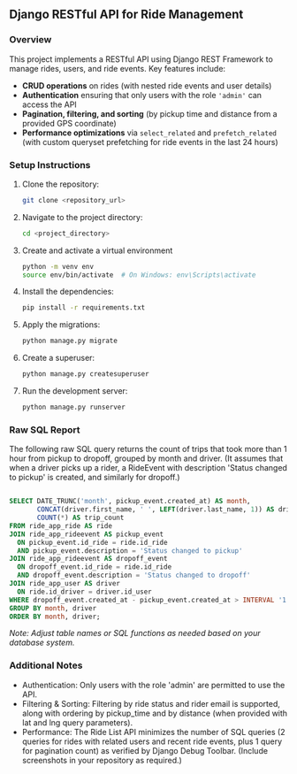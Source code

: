 ## Django RESTful API for Ride Management

### Overview

This project implements a RESTful API using Django REST Framework to manage rides, users, and ride events. Key features include:

- **CRUD operations** on rides (with nested ride events and user details)
- **Authentication** ensuring that only users with the role `'admin'` can access the API
- **Pagination, filtering, and sorting** (by pickup time and distance from a provided GPS coordinate)
- **Performance optimizations** via `select_related` and `prefetch_related` (with custom queryset prefetching for ride events in the last 24 hours)

### Setup Instructions

1. Clone the repository:
   ```bash
   git clone <repository_url>
   ```
2. Navigate to the project directory:
   ```bash
   cd <project_directory>
   ```
3. Create and activate a virtual environment
   ```bash
   python -m venv env
   source env/bin/activate  # On Windows: env\Scripts\activate
   ```
4. Install the dependencies:
   ```bash
   pip install -r requirements.txt
   ```
5. Apply the migrations:

   ```bash
   python manage.py migrate

   ```

6. Create a superuser:

   ```bash
   python manage.py createsuperuser
   ```

7. Run the development server:

   ```bash
   python manage.py runserver
   ```

### Raw SQL Report

The following raw SQL query returns the count of trips that took more than 1 hour from pickup to dropoff, grouped by month and driver. (It assumes that when a driver picks up a rider, a RideEvent with description 'Status changed to pickup' is created, and similarly for dropoff.)

```sql

SELECT DATE_TRUNC('month', pickup_event.created_at) AS month,
       CONCAT(driver.first_name, ' ', LEFT(driver.last_name, 1)) AS driver,
       COUNT(*) AS trip_count
FROM ride_app_ride AS ride
JOIN ride_app_rideevent AS pickup_event
  ON pickup_event.id_ride = ride.id_ride
  AND pickup_event.description = 'Status changed to pickup'
JOIN ride_app_rideevent AS dropoff_event
  ON dropoff_event.id_ride = ride.id_ride
  AND dropoff_event.description = 'Status changed to dropoff'
JOIN ride_app_user AS driver
  ON ride.id_driver = driver.id_user
WHERE dropoff_event.created_at - pickup_event.created_at > INTERVAL '1 hour'
GROUP BY month, driver
ORDER BY month, driver;

```

<i>Note: Adjust table names or SQL functions as needed based on your database system.</i>

### Additional Notes

<ul>
    <li>Authentication: Only users with the role 'admin' are permitted to use the API.</li>
    <li>Filtering & Sorting: Filtering by ride status and rider email is supported, along with ordering by pickup_time and by distance (when provided with lat and lng query parameters).</li>
    <li>Performance: The Ride List API minimizes the number of SQL queries (2 queries for rides with related users and recent ride events, plus 1 query for pagination count) as verified by Django Debug Toolbar. (Include screenshots in your repository as required.)</li>

</ul>
